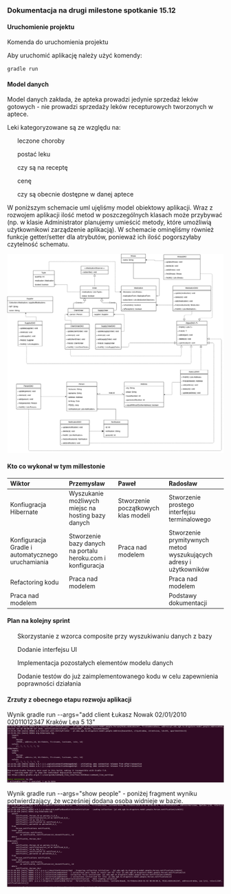 ### Dokumentacja na drugi milestone spotkanie 15.12

#### Uruchomienie projektu

Komenda do uruchomienia projektu

Aby uruchomić aplikację należy użyć komendy:

```
gradle run
```

#### Model danych

Model danych zakłada, że apteka prowadzi jedynie sprzedaż leków gotowych - nie prowadzi sprzedaży leków recepturowych tworzonych w aptece.

Leki kategoryzowane są ze względu na:

<ul>
    leczone choroby
</ul>
<ul>
    postać leku
</ul>
<ul>
    czy są na receptę
</ul>
<ul>
	cenę
</ul>
<ul>
	czy są obecnie dostępne w danej aptece
</ul>
W poniższym schemacie uml ujęliśmy model obiektowy aplikacji. Wraz z rozwojem aplikacji ilość metod w poszczególnych klasach może przybywać
(np. w klasie Administrator planujemy umieścić metody, które umożliwią użytkownikowi zarządzenie aplikacją).
W schemacie ominęliśmy również funkcje getter/setter dla atrybutów, ponieważ ich ilość pogorszyłaby czytelność schematu.

![Data Model](Drugshop.png)


#### Kto co wykonał w tym millestonie

| Wiktor                                             | Przemysław                                                  | Paweł                               | Radosław                                                          |
| :------------------------------------------------- | :---------------------------------------------------------- | :---------------------------------- | :---------------------------------------------------------------- |
| Konfiugracja Hibernate                             | Wyszukanie możliwych miejsc na hosting bazy danych          | Stworzenie początkowych klas modeli | Stworzenie prostego interfejsu terminalowego                      |
| Konfiguracja Gradle i automatycznego uruchamiania  | Stworzenie bazy danych na portalu heroku.com i konfiguracja | Praca nad modelem                   | Stworzenie prymitywnych metod wyszukujących adresy i użytkowników |
| Refactoring kodu                                   | Praca nad modelem                                           |                                     | Praca nad modelem                                                 |
| Praca nad modelem                                  |                                                             |                                     | Podstawy dokumentacji                                             |

#### Plan na kolejny sprint

<ul>
    Skorzystanie z wzorca composite przy wyszukiwaniu danych z bazy
</ul>
<ul>
    Dodanie interfejsu UI
</ul>
<ul>
    Implementacja pozostałych elementów modelu danych
</ul>
<ul>
    Dodanie testów do już zaimplementowanego kodu w celu zapewnienia poprawności działania
</ul>

#### Zrzuty z obecnego etapu rozwoju aplikacji

Wynik gradle run --args="add client Łukasz Nowak 02/01/2010 02011012347 Kraków Lea 5 13"
![wynik gradle run add client](add_client_example.png)

Wynik gradle run --args="show people" - poniżej fragment wyniku potwierdzający, że wcześniej dodana osoba widnieje w bazie.
![wynik gradle run show people](show_people_example.png)
